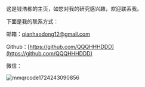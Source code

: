 这是钱浩栋的主页，如您对我的研究感兴趣，欢迎联系我。




下面是我的联系方式：

邮箱：[qianhaodong12@gmail.com](qianhaodong12@gmail.com)

Github：[https://github.com/QQQHHHDDD](https://github.com/QQQHHHDDD)

微信：

![mmqrcode1724243090856](https://github.com/user-attachments/assets/750da4f5-77d2-458b-9e4d-707041ca9723)

